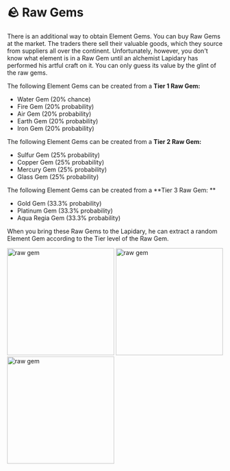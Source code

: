 # 🪨 Raw Gems


There is an additional way to obtain Element Gems. 
You can buy Raw Gems at the market. The traders there sell their valuable goods, which they source from suppliers all over the continent. Unfortunately, however, you don't know what element is in a Raw Gem until an alchemist Lapidary has performed his artful craft on it. You can only guess its value by the glint of the raw gems. 


The following Element Gems can be created from a **Tier 1 Raw Gem:**
* Water Gem (20% chance)
* Fire Gem (20% probability)
* Air Gem (20% probability)
* Earth Gem (20% probability)
* Iron Gem (20% probability)


The following Element Gems can be created from a **Tier 2 Raw Gem:**
* Sulfur Gem (25% probability)
* Copper Gem (25% probability)
* Mercury Gem (25% probability)
* Glass Gem (25% probability)

The following Element Gems can be created from a **Tier 3 Raw Gem:  **
* Gold Gem (33.3% probability)
* Platinum Gem (33.3% probability)
* Aqua Regia Gem (33.3% probability)

When you bring these Raw Gems to the Lapidary, he can extract a random Element Gem according to the Tier level of the Raw Gem.

<div style={{ textAlign: 'center' }}>
    <img src={require('@site/static/img/Raw Gem 1.jpg').default} alt="raw gem" width="250" style={{ marginRight: '20px' }}/>
    <img src={require('@site/static/img/Raw Gem 2.jpg').default} alt="raw gem" width="250" style={{ marginRight: '20px' }}/>
    <img src={require('@site/static/img/Raw Gem 3.jpg').default} alt="raw gem" width="250"/>
</div>

